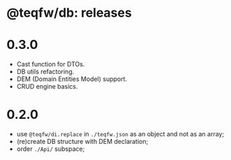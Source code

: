 # @teqfw/db: releases

# 0.3.0
* Cast function for DTOs.
* DB utils refactoring.
* DEM (Domain Entities Model) support.
* CRUD engine basics.

# 0.2.0

* use `@teqfw/di.replace` in `./teqfw.json` as an object and not as an array;
* (re)create DB structure with DEM declaration;
* order `./Api/` subspace;

